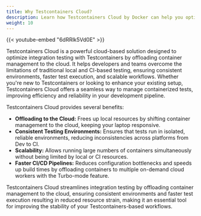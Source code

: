 ```yaml
---
title: Why Testcontainers Cloud?
description: Learn how Testcontainers Cloud by Docker can help you optimize integration testing.
weight: 10
---
```


{{< youtube-embed "6dRRlk5Vd0E" >}}

Testcontainers Cloud is a powerful cloud-based solution designed to optimize integration testing with Testcontainers by offloading container management to the cloud. It helps developers and teams overcome the limitations of traditional local and CI-based testing, ensuring consistent environments, faster test execution, and scalable workflows. Whether you're new to Testcontainers or looking to enhance your existing setup, Testcontainers Cloud offers a seamless way to manage containerized tests, improving efficiency and reliability in your development pipeline.

Testcontainers Cloud provides several benefits:

- **Offloading to the Cloud:** Frees up local resources by shifting container management to the cloud, keeping your laptop responsive.
- **Consistent Testing Environments:** Ensures that tests run in isolated, reliable environments, reducing inconsistencies across platforms from Dev to CI.
- **Scalability:** Allows running large numbers of containers simultaneously without being limited by local or CI resources.
- **Faster CI/CD Pipelines:** Reduces configuration bottlenecks and speeds up build times by offloading containers to multiple on-demand cloud workers with the Turbo-mode feature.

Testcontainers Cloud streamlines integration testing by offloading container management to the cloud, ensuring consistent environments and faster test execution resulting in reduced resource strain, making it an essential tool for improving the stability of your Testcontainers-based workflows.
